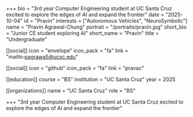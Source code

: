+++
bio = "3rd year Computer Engineering student at UC Santa Cruz excited to explore the edges of AI and expand the frontier"
date = "2025-10-04"
id = "Pravin"
interests = ["Autonomous Vehicles", "NeuroSymbolic"]
name = "Pravin Agrawal-Chung"
portrait = "/portraits/pravin.jpg"
short_bio = "Junior CE student exploring AI"
short_name = "Pravin"
title = "Undergraduate"

[[social]]
    icon = "envelope"
    icon_pack = "fa"
    link = "mailto:pagrawa5@ucsc.edu"

[[social]]
    icon = "github"
    icon_pack = "fa"
    link = "pravac"

[[education]]
    course = "BS"
    institution = "UC Santa Cruz"
    year = 2025
    
[[organizations]]
    name = "UC Santa Cruz"
    role = "BS"

+++
"3rd year Computer Engineering student at UC Santa Cruz excited to explore the edges of AI and expand the frontier"
